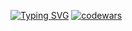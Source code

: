 <a href="https://git.io/typing-svg"><img src="https://readme-typing-svg.herokuapp.com?font=Terminus&size=30&duration=3000&pause=100&color=000000&background=FFFFFF00&vCenter=true&multiline=true&width=435&lines=Hi;I%60m+Max+Anoshkin" alt="Typing SVG" /></a>
[![codewars](https://www.codewars.com/users/Maxouny/badges/micro)](https://www.codewars.com/users/Maxouny) 
